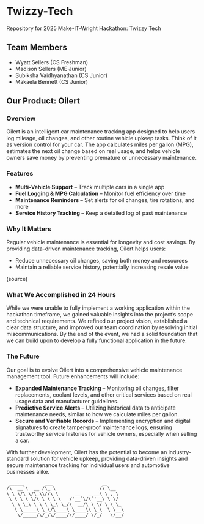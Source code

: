 # Twizzy-Tech
Repository for 2025 Make-IT-Wright Hackathon: Twizzy Tech

## Team Members
  - Wyatt Sellers (CS Freshman)
  - Madison Sellers (ME Junior)
  - Subiksha Vaidhyanathan (CS Junior)
  - Makaela Bennett (CS Junior)

## Our Product: Oilert
### Overview
Oilert is an intelligent car maintenance tracking app designed to help users log mileage, oil changes, and other routine vehicle upkeep tasks. Think of it as version control for your car. The app calculates miles per gallon (MPG), estimates the next oil change based on real usage, and helps vehicle owners save money by preventing premature or unnecessary maintenance.

### Features
  - **Multi-Vehicle Support** – Track multiple cars in a single app
  - **Fuel Logging & MPG Calculation** – Monitor fuel efficiency over time
  - **Maintenance Reminders** – Set alerts for oil changes, tire rotations, and more
  - **Service History Tracking** – Keep a detailed log of past maintenance

### Why It Matters
Regular vehicle maintenance is essential for longevity and cost savings. By providing data-driven maintenance tracking, Oilert helps users:
  - Reduce unnecessary oil changes, saving both money and resources
  - Maintain a reliable service history, potentially increasing resale value

(source)

### What We Accomplished in 24 Hours
While we were unable to fully implement a working application within the hackathon timeframe, we gained valuable insights into the project’s scope and technical requirements. We refined our project vision, established a clear data structure, and improved our team coordination by resolving initial miscommunications. By the end of the event, we had a solid foundation that we can build upon to develop a fully functional application in the future.

### The Future
Our goal is to evolve Oilert into a comprehensive vehicle maintenance management tool. Future enhancements will include:
  - **Expanded Maintenance Tracking** – Monitoring oil changes, filter replacements, coolant levels, and other critical services based on real usage data and manufacturer guidelines.
  - **Predictive Service Alerts** – Utilizing historical data to anticipate maintenance needs, similar to how we calculate miles per gallon.
  - **Secure and Verifiable Records** – Implementing encryption and digital signatures to create tamper-proof maintenance logs, ensuring trustworthy service histories for vehicle owners, especially when selling a car.

With further development, Oilert has the potential to become an industry-standard solution for vehicle upkeep, providing data-driven insights and secure maintenance tracking for individual users and automotive businesses alike.

```
 _____        ___                  __      
/\  __`\  __ /\_ \                /\ \__   
\ \ \/\ \/\_\\//\ \      __   _ __\ \ ,_\  
 \ \ \ \ \/\ \ \ \ \   /'__`\/\`'__\ \ \/  
  \ \ \_\ \ \ \ \_\ \_/\  __/\ \ \/ \ \ \_ 
   \ \_____\ \_\/\____\ \____\\ \_\  \ \__\
    \/_____/\/_/\/____/\/____/ \/_/   \/__/

```

